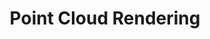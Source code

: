 ---
layout: page
title: Point Cloud Rendering
description: The visualization of a point cloud model and a hillside tourist bridge was achieved through modeling in SketchUp and rendering in Enscape 3D.
img: assets/img/point_cloud_render.png
redirect: https://www.instagram.com/zaland3d/?hl=en
importance: 3
category: fun
---